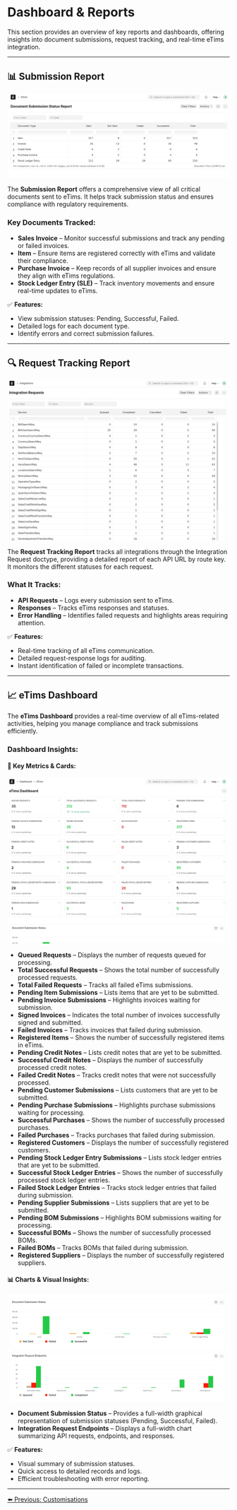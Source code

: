 # Dashboard & Reports

This section provides an overview of key reports and dashboards, offering insights into document submissions, request tracking, and real-time eTims integration.

---

## 📊 **Submission Report**

![Submission Report](images/submission_report.png)

The **Submission Report** offers a comprehensive view of all critical documents sent to eTims. It helps track submission status and ensures compliance with regulatory requirements.

### Key Documents Tracked:

- **Sales Invoice** – Monitor successful submissions and track any pending or failed invoices.
- **Item** – Ensure items are registered correctly with eTims and validate their compliance.
- **Purchase Invoice** – Keep records of all supplier invoices and ensure they align with eTims regulations.
- **Stock Ledger Entry (SLE)** – Track inventory movements and ensure real-time updates to eTims.

✅ **Features:**

- View submission statuses: Pending, Successful, Failed.
- Detailed logs for each document type.
- Identify errors and correct submission failures.

---

## 🔍 **Request Tracking Report**

![Request Tracking Report](images/integration_req_reports.png)

The **Request Tracking Report** tracks all integrations through the Integration Request doctype, providing a detailed report of each API URL by route key. It monitors the different statuses for each request.

### What It Tracks:

- **API Requests** – Logs every submission sent to eTims.
- **Responses** – Tracks eTims responses and statuses.
- **Error Handling** – Identifies failed requests and highlights areas requiring attention.

✅ **Features:**

- Real-time tracking of all eTims communication.
- Detailed request-response logs for auditing.
- Instant identification of failed or incomplete transactions.

---

## 📈 **eTims Dashboard**

The **eTims Dashboard** provides a real-time overview of all eTims-related activities, helping you manage compliance and track submissions efficiently.

### Dashboard Insights:

#### 📌 **Key Metrics & Cards:**

![eTims Dashboard](images/dashboard.png)

- **Queued Requests** – Displays the number of requests queued for processing.
- **Total Successful Requests** – Shows the total number of successfully processed requests.
- **Total Failed Requests** – Tracks all failed eTims submissions.
- **Pending Item Submissions** – Lists items that are yet to be submitted.
- **Pending Invoice Submissions** – Highlights invoices waiting for submission.
- **Signed Invoices** – Indicates the total number of invoices successfully signed and submitted.
- **Failed Invoices** – Tracks invoices that failed during submission.
- **Registered Items** – Shows the number of successfully registered items in eTims.
- **Pending Credit Notes** – Lists credit notes that are yet to be submitted.
- **Successful Credit Notes** – Displays the number of successfully processed credit notes.
- **Failed Credit Notes** – Tracks credit notes that were not successfully processed.
- **Pending Customer Submissions** – Lists customers that are yet to be submitted.
- **Pending Purchase Submissions** – Highlights purchase submissions waiting for processing.
- **Successful Purchases** – Shows the number of successfully processed purchases.
- **Failed Purchases** – Tracks purchases that failed during submission.
- **Registered Customers** – Displays the number of successfully registered customers.
- **Pending Stock Ledger Entry Submissions** – Lists stock ledger entries that are yet to be submitted.
- **Successful Stock Ledger Entries** – Shows the number of successfully processed stock ledger entries.
- **Failed Stock Ledger Entries** – Tracks stock ledger entries that failed during submission.
- **Pending Supplier Submissions** – Lists suppliers that are yet to be submitted.
- **Pending BOM Submissions** – Highlights BOM submissions waiting for processing.
- **Successful BOMs** – Shows the number of successfully processed BOMs.
- **Failed BOMs** – Tracks BOMs that failed during submission.
- **Registered Suppliers** – Displays the number of successfully registered suppliers.

#### 📊 **Charts & Visual Insights:**

![eTims Dashboard](images/dashboard-2.png)

- **Document Submission Status** – Provides a full-width graphical representation of submission statuses (Pending, Successful, Failed).
- **Integration Request Endpoints** – Displays a full-width chart summarizing API requests, endpoints, and responses.

✅ **Features:**

- Visual summary of submission statuses.
- Quick access to detailed records and logs.
- Efficient troubleshooting with error reporting.

---

[⬅️ Previous: Customisations](./customisations.md)

